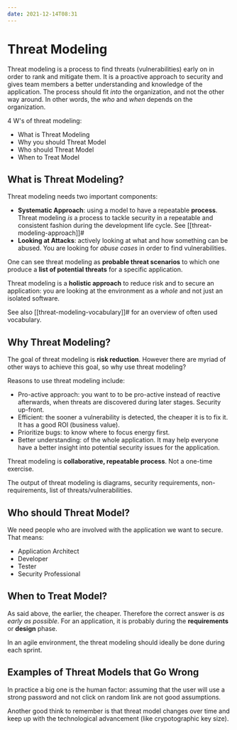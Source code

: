 ```yaml
---
date: 2021-12-14T08:31
---
```


Threat Modeling
===============

Threat modeling is a process to find threats (vulnerabilities) early on
in order to rank and mitigate them. It is a proactive approach to
security and gives team members a better understanding and knowledge of
the application. The process should fit *into* the organization, and not
the other way around. In other words, the *who* and *when* depends on
the organization.

4 W's of threat modeling:

-   What is Threat Modeling
-   Why you should Threat Model
-   Who should Threat Model
-   When to Treat Model

What is Threat Modeling?
------------------------

Threat modeling needs two important components:

-   **Systematic Approach**: using a model to have a repeatable
    **process**. Threat modeling *is* a process to tackle security in a
    repeatable and consistent fashion during the development life cycle.
    See [[threat-modeling-approach]]#
-   **Looking at Attacks**: actively looking at what and how something
    can be abused. You are looking for *abuse cases* in order to find
    vulnerabilities.

One can see threat modeling as **probable threat scenarios** to which
one produce a **list of potential threats** for a specific application.

Threat modeling is a **holistic approach** to reduce risk and to secure
an application: you are looking at the environment as a *whole* and not
just an isolated software.

See also [[threat-modeling-vocabulary]]# for an overview of often used
vocabulary.

Why Threat Modeling?
--------------------

The goal of threat modeling is **risk reduction**. However there are
myriad of other ways to achieve this goal, so why use threat modeling?

Reasons to use threat modeling include:

-   Pro-active approach: you want to to be pro-active instead of
    reactive afterwards, when threats are discovered during later
    stages. Security up-front.
-   Efficient: the sooner a vulnerability is detected, the cheaper it is
    to fix it. It has a good ROI (business value).
-   Prioritize bugs: to know where to focus energy first.
-   Better understanding: of the whole application. It may help everyone
    have a better insight into potential security issues for the
    application.

Threat modeling is **collaborative, repeatable process**. Not a one-time
exercise.

The output of threat modeling is diagrams, security requirements,
non-requirements, list of threats/vulnerabilities.

Who should Threat Model?
------------------------

We need people who are involved with the application we want to secure.
That means:

-   Application Architect
-   Developer
-   Tester
-   Security Professional

When to Treat Model?
--------------------

As said above, the earlier, the cheaper. Therefore the correct answer is
*as early as possible*. For an application, it is probably during the
**requirements** or **design** phase.

In an agile environment, the threat modeling should ideally be done
during each sprint.

Examples of Threat Models that Go Wrong
---------------------------------------

In practice a big one is the human factor: assuming that the user will
use a strong password and not click on random link are not good
assumptions.

Another good think to remember is that threat model changes over time
and keep up with the technological advancement (like crypotographic key
size).
